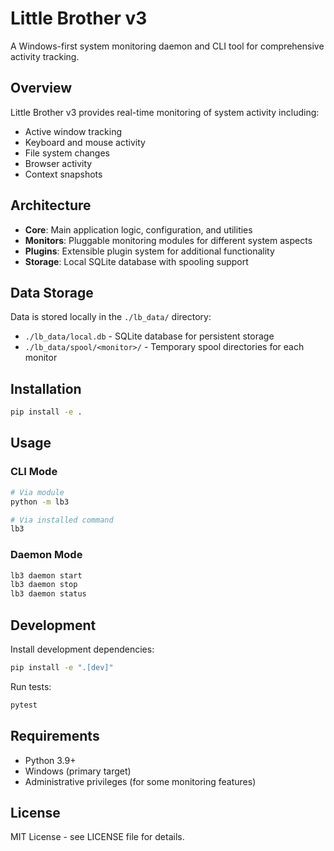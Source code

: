 # Little Brother v3

A Windows-first system monitoring daemon and CLI tool for comprehensive activity tracking.

## Overview

Little Brother v3 provides real-time monitoring of system activity including:
- Active window tracking
- Keyboard and mouse activity
- File system changes
- Browser activity
- Context snapshots

## Architecture

- **Core**: Main application logic, configuration, and utilities
- **Monitors**: Pluggable monitoring modules for different system aspects
- **Plugins**: Extensible plugin system for additional functionality
- **Storage**: Local SQLite database with spooling support

## Data Storage

Data is stored locally in the `./lb_data/` directory:
- `./lb_data/local.db` - SQLite database for persistent storage
- `./lb_data/spool/<monitor>/` - Temporary spool directories for each monitor

## Installation

```bash
pip install -e .
```

## Usage

### CLI Mode
```bash
# Via module
python -m lb3

# Via installed command
lb3
```

### Daemon Mode
```bash
lb3 daemon start
lb3 daemon stop
lb3 daemon status
```

## Development

Install development dependencies:
```bash
pip install -e ".[dev]"
```

Run tests:
```bash
pytest
```

## Requirements

- Python 3.9+
- Windows (primary target)
- Administrative privileges (for some monitoring features)

## License

MIT License - see LICENSE file for details.
